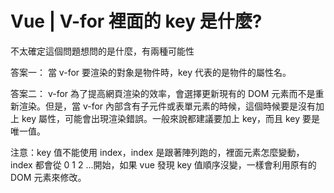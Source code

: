 # Vue | V-for 裡面的 key 是什麼?
不太確定這個問題想問的是什麼，有兩種可能性

答案一：
當 v-for 要渲染的對象是物件時，key 代表的是物件的屬性名。

答案二：
v-for 為了提高網頁渲染的效率，會選擇更新現有的 DOM 元素而不是重新渲染。但是，當 v-for 內部含有子元件或表單元素的時候，這個時候要是沒有加上 key 屬性，可能會出現渲染錯誤。一般來說都建議要加上 key，而且 key 要是唯一值。

注意：key 值不能使用 index，index 是跟著陣列跑的，裡面元素怎麼變動，index 都會從 0 1 2 ...開始，如果 vue 發現 key 值順序沒變，一樣會利用原有的 DOM 元素來修改。